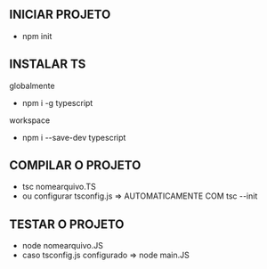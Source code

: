 ## INICIAR PROJETO

- npm init

## INSTALAR TS

globalmente

- npm i -g typescript

workspace

- npm i --save-dev typescript

## COMPILAR O PROJETO

- tsc nomearquivo.TS
- ou configurar tsconfig.js => AUTOMATICAMENTE COM tsc --init

## TESTAR O PROJETO

- node nomearquivo.JS
- caso tsconfig.js configurado => node main.JS

